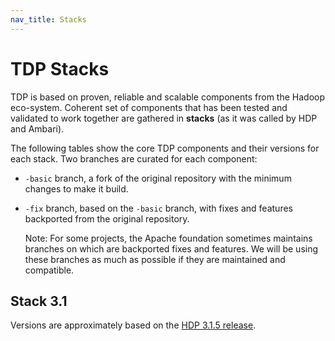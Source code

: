 ```yaml
---
nav_title: Stacks
---
```


# TDP Stacks

TDP is based on proven, reliable and scalable components from the Hadoop eco-system. Coherent set of components that has been tested and validated to work together are gathered in **stacks** (as it was called by HDP and Ambari).

The following tables show the core TDP components and their versions for each stack. Two branches are curated for each component:

- `-basic` branch, a fork of the original repository with the minimum changes to make it build.
- `-fix` branch, based on the `-basic` branch, with fixes and features backported from the original repository.

  Note: For some projects, the Apache foundation sometimes maintains branches on which are backported fixes and features. We will be using these branches as much as possible if they are maintained and compatible.

## Stack 3.1

Versions are approximately based on the [HDP 3.1.5 release](https://docs.cloudera.com/HDPDocuments/HDP3/HDP-3.1.5/release-notes/content/hdp_relnotes.html).

<Stack31 />

